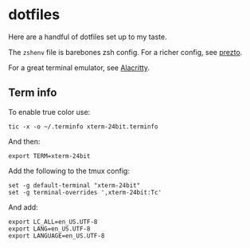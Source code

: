 # dotfiles

Here are a handful of dotfiles set up to my taste.

The `zshenv` file is barebones zsh config. For a richer config, see
[prezto](https://github.com/sorin-ionescu/prezto).

For a great terminal emulator, see
[Alacritty](https://github.com/jwilm/alacritty).

## Term info

To enable true color use:

```
tic -x -o ~/.terminfo xterm-24bit.terminfo
```

And then:

```
export TERM=xterm-24bit
```

Add the following to the tmux config:

```
set -g default-terminal "xterm-24bit"
set -g terminal-overrides ',xterm-24bit:Tc'
```

And add:

```
export LC_ALL=en_US.UTF-8
export LANG=en_US.UTF-8
export LANGUAGE=en_US.UTF-8
```
